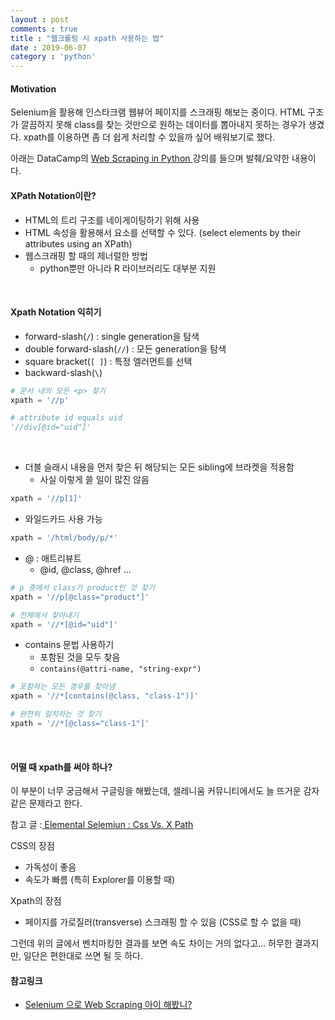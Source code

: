 ```yaml
---
layout : post
comments : true
title : "웹크롤링 시 xpath 사용하는 법"
date : 2019-06-07
category : 'python'
---
```


#### Motivation
Selenium을 활용해 인스타크램 웹뷰어 페이지를 스크래핑 해보는 중이다. HTML 구조가 깔끔하지 못해 class를 찾는 것만으로 원하는 데이터를 뽑아내지 못하는 경우가 생겼다. xpath를 이용하면 좀 더 쉽게 처리할 수 있을까 싶어 배워보기로 했다.

아래는 DataCamp의 <a href="https://www.datacamp.com/courses/web-scraping-with-python">Web Scraping in Python </a> 강의를 들으며 발췌/요약한 내용이다.
<br>

#### XPath Notation이란?
- HTML의 트리 구조를 네이게이팅하기 위해 사용
- HTML 속성을 활용해서 요소를 선택할 수 있다.
(select elements by their attributes using an XPath)
- 웹스크래핑 할 때의 제너럴한 방법
  - python뿐만 아니라 R 라이브러리도 대부분 지원
<br>

#### Xpath Notation 익히기
- forward-slash(`/`) : single generation을 탐색
- double forward-slash(`//`) : 모든 generation을 탐색
- square bracket(`[ ]`) : 특정 엘러먼트를 선택
- backward-slash(`\`)

```python
# 문서 내의 모든 <p> 찾기
xpath = '//p'

```

```python
# attribute id equals uid
'//div[@id="uid"]'
```
<br>

- 더블 슬래시 내용을 먼저 찾은 뒤 해당되는 모든 sibling에 브라켓을 적용함
  - 사실 이렇게 쓸 일이 많진 않음

```python
xpath = '//p[1]'
```

- 와일드카드 사용 가능
```python  
xpath = '/html/body/p/*'

```

- @ : 애트리뷰트
  - @id, @class, @href ...
```python
# p 중에서 class가 product인 것 찾기
xpath = '//p[@class="product"]'

# 전체에서 찾아내기
xpath = '//*[@id="uid"]'
```  

- contains 문법 사용하기
  - 포함된 것을 모두 찾음
  - `contains(@attri-name, "string-expr")`
```python
# 포함하는 모든 경우를 찾아냄
xpath = '//*[contains(@class, "class-1")]'

# 완전히 일치하는 것 찾기
xpath = '//*[@class="class-1"]'
```

<br>

#### 어떨 때 xpath를 써야 하나?
이 부분이 너무 궁금해서 구글링을 해봤는데, 셀레니움 커뮤니티에서도 늘 뜨거운 감자같은 문제라고 한다.

참고 글 :<a href="http://elementalselenium.com/tips/32-xpath-vs-css"> Elemental Selemiun : Css Vs. X Path</a>

CSS의 장점
- 가독성이 좋음
- 속도가 빠름 (특히 Explorer를 이용할 때)

Xpath의 장점
- 페이지를 가로질러(transverse) 스크래핑 할 수 있음 (CSS로 할 수 없을 때)

그런데 위의 글에서 벤치마킹한 결과를 보면 속도 차이는 거의 없다고... 허무한 결과지만, 일단은 편한대로 쓰면 될 듯 하다.
<br>


#### 참고링크
- <a href="https://www.popit.kr/web-scraping-by-selenium/"> Selenium 으로 Web Scraping 아이 해봤니? </a>
